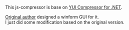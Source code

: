 This js-compressor is base on [YUI Compressor for .NET](https://github.com/PureKrome/YUICompressor.NET "YUICompressor.NET").  

[Original author](http://www.cnblogs.com/zjfree/archive/2010/10/19/1855687.html) designed a winform GUI for it.  
I just did some modification based on the original version.  